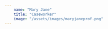 ```yaml
---
    name: "Mary Jane"
    title: "Caseworker"
    image: "/assets/images/maryjaneprof.png"
---
```


